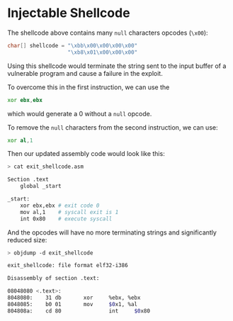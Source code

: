 # Injectable Shellcode

The shellcode above contains many `null` characters opcodes (`\x00`):

```c
char[] shellcode = "\xbb\x00\x00\x00\x00"
				   "\xb8\x01\x00\x00\x00"
```

Using this shellcode would terminate the string sent to the input buffer of a vulnerable program and cause a failure in the exploit.

To overcome this in the first instruction, we can use the 
```asm
xor ebx,ebx
``` 

which would generate a 0 without a `null` opcode.

To remove the `null` characters from the second instruction, we can use:

```asm
xor al,1
```

Then our updated assembly code would look like this:

```bash
> cat exit_shellcode.asm

Section .text
	global _start

_start:
	xor ebx,ebx # exit code 0
	mov al,1    # syscall exit is 1
	int 0x80    # execute syscall
```

And the opcodes will have no more terminating strings and significantly reduced size:

```bash
> objdump -d exit_shellcode

exit_shellcode: file format elf32-i386

Disassembly of section .text:

08048080 <.text>:
8048080:	31 db		xor		%ebx, %ebx
8048085:	b0 01		mov		$0x1, %al
804808a:	cd 80				int		$0x80
```